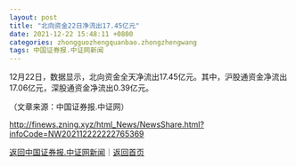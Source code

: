```yaml
---
layout: post
title: "北向资金22日净流出17.45亿元"
date: 2021-12-22 15:48:11 +0800
categories: zhongguozhengquanbao.zhongzhengwang
tags: 中国证券报.中证网新闻
---
```

<p>12月22日，数据显示，北向资金全天净流出17.45亿元。其中，沪股通资金净流出17.06亿元，深股通资金净流出0.39亿元。 </p><p class="em_media">（文章来源：中国证券报.中证网）</p>

<http://finews.zning.xyz/html_News/NewsShare.html?infoCode=NW202112222222765369>

[返回中国证券报.中证网新闻](//finews.withounder.com/category/zhongguozhengquanbao.zhongzhengwang.html)｜[返回首页](//finews.withounder.com/)